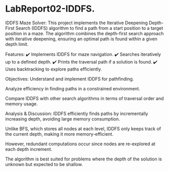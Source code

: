 # LabReport02-IDDFS.
 IDDFS Maze Solver:
This project implements the Iterative Deepening Depth-First Search (IDDFS) algorithm to find a path from a start position to a target position in a maze. The algorithm combines the depth-first search approach with iterative deepening, ensuring an optimal path is found within a given depth limit.

 Features:
✔️ Implements IDDFS for maze navigation.
✔️ Searches iteratively up to a defined depth.
✔️ Prints the traversal path if a solution is found.
✔️ Uses backtracking to explore paths efficiently.

 Objectives:
Understand and implement IDDFS for pathfinding.

Analyze efficiency in finding paths in a constrained environment.

Compare IDDFS with other search algorithms in terms of traversal order and memory usage.

Analysis & Discussion:
IDDFS efficiently finds paths by incrementally increasing depth, avoiding large memory consumption.

Unlike BFS, which stores all nodes at each level, IDDFS only keeps track of the current depth, making it more memory-efficient.

However, redundant computations occur since nodes are re-explored at each depth increment.

The algorithm is best suited for problems where the depth of the solution is unknown but expected to be shallow.
